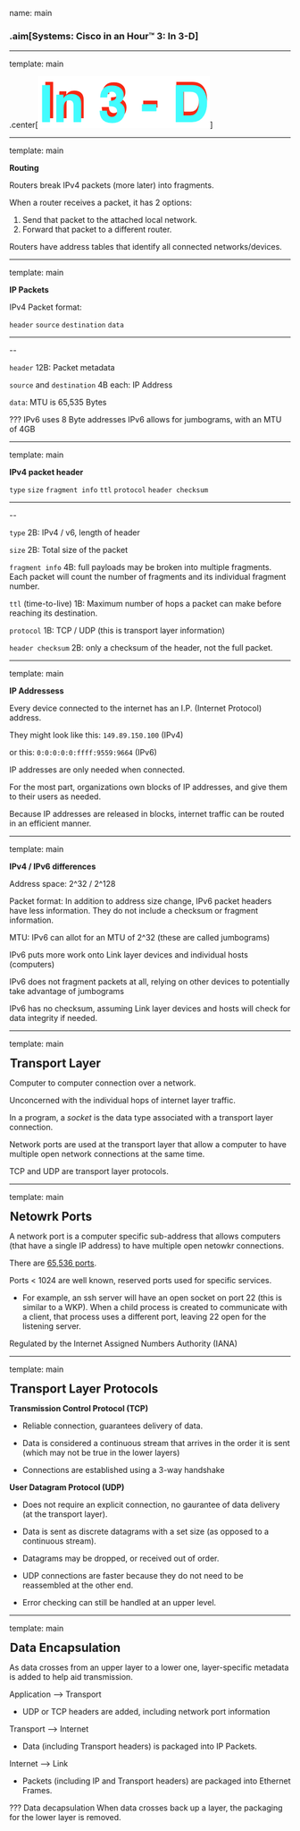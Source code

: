 name: main

### .aim[Systems: Cisco in an Hour™ 3: In 3-D]
<style>
.aim {
font-size: .75em;
border-bottom: 1px solid lightgray;
margin: 1px;
}
.remark-inline-code {
  background-color: lightgray;
  border-radius: 3px;
  padding-left: 2px;
  padding-right: 2px;
}
h4 {
font-size: 1.5em;
margin: 1px;
}

center_img {
  display: block;
  text-align: center;
}

.table {
  border: solid 1px black;
}

</style>

---
template: main

.center[![3d](assets/l33_3d.png)]


---
template: main

__Routing__

Routers break IPv4 packets (more later) into fragments.

When a router receives a packet, it has 2 options:

  1. Send that packet to the attached local network.
  2. Forward that packet to a different router.

Routers have address tables that identify all connected networks/devices.

---
template: main

__IP Packets__

IPv4 Packet format:

`header` `source` `destination` `data`

<hr>

--

`header` 12B: Packet metadata

`source` and `destination` 4B each: IP Address

`data`: MTU is 65,535 Bytes

???
IPv6 uses 8 Byte addresses
IPv6 allows for jumbograms, with an MTU of 4GB

---
template: main

__IPv4 packet header__

`type` `size` `fragment info` `ttl` `protocol` `header checksum`

 <hr>

--

`type` 2B: IPv4 / v6, length of header

`size` 2B: Total size of the packet

`fragment info` 4B: full payloads may be broken into multiple fragments. Each packet will count the number of fragments and its individual fragment number.

`ttl` (time-to-live) 1B: Maximum number of hops a packet can make before reaching its destination.

`protocol` 1B: TCP / UDP (this is transport layer information)

`header checksum` 2B: only a checksum of the header, not the full packet.

---
template: main

__IP Addressess__

Every device connected to the internet has an I.P. (Internet Protocol) address.

They might look like this: `149.89.150.100`  (IPv4)

or this: `0:0:0:0:0:ffff:9559:9664` (IPv6)

IP addresses are only needed when connected.

For the most part, organizations own blocks of IP addresses, and give them to their users as needed.

Because IP addresses are released in blocks, internet traffic can be routed in an efficient manner.

---
template: main

__IPv4 / IPv6 differences__

Address space: 2^32 / 2^128

Packet format: In addition to address size change, IPv6 packet headers have less information. They do not include a checksum or fragment information.

MTU:  IPv6 can allot for an MTU of 2^32 (these are called jumbograms)

IPv6 puts more work onto Link layer devices and individual hosts (computers)

IPv6 does not fragment packets at all, relying on other devices to potentially take advantage of jumbograms

IPv6 has no checksum, assuming Link layer devices and hosts will check for data integrity if needed.

---
template: main

#### Transport Layer

Computer to computer connection over a network.

Unconcerned with the individual hops of internet layer traffic.

In a program, a _socket_ is the data type associated with a transport layer connection.

Network ports are used at the transport layer that allow a computer to have multiple open network connections at the same time.

TCP and UDP are transport layer protocols.

---
template: main

#### Netowrk Ports

A network port is a computer specific sub-address that allows computers (that have a single IP address) to have multiple open netowkr connections.

There are [65,536 ports](https://en.wikipedia.org/wiki/List_of_TCP_and_UDP_port_numbers).

Ports < 1024 are well known, reserved ports used for specific services.

* For example, an ssh server will have an open socket on port 22 (this is similar to a WKP). When a child process is created to communicate with a client, that process uses a different port, leaving 22 open for the listening server.

Regulated by the Internet Assigned Numbers Authority (IANA)

---
template: main

#### Transport Layer Protocols

__Transmission Control Protocol (TCP)__

* Reliable connection, guarantees delivery of data.

* Data is considered a continuous stream that arrives in the order it is sent (which may not be true in the lower layers)

* Connections are established using a 3-way handshake

__User Datagram Protocol (UDP)__

* Does not require an explicit connection, no gaurantee of data delivery (at the transport layer).

* Data is sent as discrete datagrams with a set size (as opposed to a continuous stream).

* Datagrams may be dropped, or received out of order.

* UDP connections are faster because they do not need to be reassembled at the other end.

* Error checking can still be handled at an upper level.

---
template: main

#### Data Encapsulation

As data crosses from an upper layer to a lower one, layer-specific metadata is added to help aid transmission.

Application —> Transport
* UDP or TCP headers are added, including network port information

Transport —> Internet
* Data (including Transport headers) is packaged into IP Packets.

Internet —> Link
* Packets (including IP and Transport headers) are packaged into Ethernet Frames.

???
Data decapsulation
When data crosses back up a layer, the packaging for the lower layer is removed.
